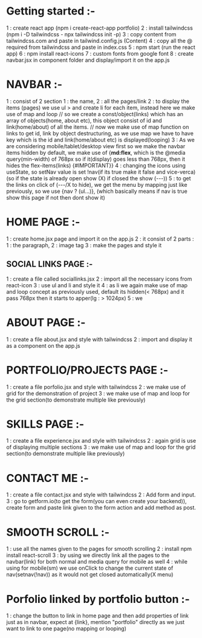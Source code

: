 # Getting started :-
1 : create react app (npm i create-react-app portfolio)
2 : install tailwindcss (npm i -D tailwindcss - npx tailwindcss init -p)
3 : copy content from tailwindcss.com and paste in tailwind.config.js (Content)
4 : copy all the @ required from tailwindcss and paste in index.css
5 : npm start (run the react app)
6 : npm install react-icons
7 : custom fonts from google font
8 : create navbar.jsx in component folder and display/import it on the app.js

# NAVBAR :- 
1 : consist of 2 section 1 : the name, 2 : all the pages/link
2 : to display the items (pages) we use ul > and create li for each item, instead here we make use of map and loop
// so we create a const/object(links) which has an array of objects(home, about etc), this object consist of id and link(home/about) of all the items.
// now we make use of map function on links to get id, link by object destructuring, as we use map we have to have key which is the id and link(home/about etc) is displayed(looping)
3 : As we are considering mobile/tablet/desktop view first so we make the navbar items hidden by default, we make use of {**md:flex**, which is the @media query(min-width) of 768px so if it(display) goes less than 768px, then it hides the flex-items(links) {#IMPORTANT}}
4 : changing the icons using useState, so setNav value is set !nav(if its true make it false and vice-verca) (so if the state is already open show (X) if closed the show (---))
5 : to get the links on click of (---/X to hide), we get the menu by mapping just like previously, so we use {nav ? (ul...)}, (which basically means if nav is true show this page if not then dont show it)

# HOME PAGE :-
1 : create home.jsx page and import it on the app.js
2 : it consist of 2 parts : 1 : the paragraph, 2 : image tag
3 : make the pages and style it 

## SOCIAL LINKS PAGE :-
1 : create a file called sociallinks.jsx
2 : import all the necessary icons from react-icon
3 : use ul and li and style it 
4 : as li we again make use of map and loop concept as previously used, default its hidden(< 768px) and it pass 
    768px then it starts to apper(lg : > 1024px)
5 : we 

# ABOUT PAGE :-
1 : create a file about.jsx and style with tailwindcss
2 : import and display it as a component on the app.js

# PORTFOLIO/PROJECTS PAGE :-
1 : create a file porfolio.jsx and style with tailwindcss
2 : we make use of grid for the demonstration of project
3 : we make use of map and loop for the grid section(to demonstrate multiple like previously)

# SKILLS PAGE :-
1 : create a file experience.jsx and style with tailwindcss
2 : again grid is use of displaying multiple sections
3 : we make use of map and loop for the grid section(to demonstrate multiple like previously)

# CONTACT ME :-
1 : create a file contact.jsx and style with tailwindcss
2 : Add form and input.
3 : go to getform.io(to get the form(you can even create your backend)), create form and paste link given to the form action and add method as post.

# SMOOTH SCROLL :-
1 : use all the names given to the pages for smooth scrolling
2 : install npm install react-scroll
3 : by using <Link to={link}> we directly link all the pages to the navbar(link) for both normal and media query for mobile as well
4 : while using for mobile(sm) we use onClick to change the current state of nav(setnav(!nav)) as it would not get closed automatically(X menu)
 
# Porfolio linked by portfolio button :-
1 : change the button to link in home page and then add properties of link just as in navbar, expect at {link}, mention "portfolio" directly as we just want to link to one page(no mapping or looping)